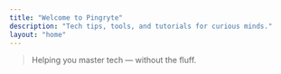 ```yaml
---
title: "Welcome to Pingryte"
description: "Tech tips, tools, and tutorials for curious minds."
layout: "home"
---
```


> Helping you master tech — without the fluff.
